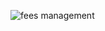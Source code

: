 ![fees management](https://github.com/jivanpanda/Fee-Management-python/assets/116996556/06d922d8-fc75-4206-a042-8208b4131d6f)
